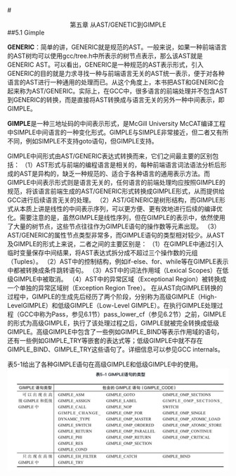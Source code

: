 #<center>第五章 从AST/GENETIC到GIMPLE</center>
##5.1 Gimple

**GENERIC**：简单的讲，GENERIC就是规范的AST。一般来说，如果一种前端语言的AST树均可以使用gcc/tree.h中所表示的树节点表示，那么该AST就是GENERIC AST。可以看出，GENERIC是一种规范的AST表示形式，引入GENERIC的目的就是力求寻找一种与前端语言无关的AST统一表示，便于对各种语言的AST进行一种通用的处理而已。从这个角度上，本书把AST和GENERIC合起来称为AST/GENERIC。实际上，在GCC中，很多语言的前端处理并不包含AST到GENERIC的转换，而是直接将AST转换成与语言无关的另外一种中间表示，即GIMPLE。


**GIMPLE**是一种三地址码的中间表示形式，是McGill University McCAT编译工程中SIMPLE中间语言的一种变化形式。GIMPLE与SIMPLE非常接近，但二者又有所不同，例如SIMPLE不支持goto语句，但GIMPLE支持。

GIMPLE中间形式由AST/GENERIC表达式转换而来，它们之间最主要的区别包括：
（1）AST形式与前端的编程语言是相关的，每种前端语言词法语法分析后形成的AST是异构的，缺乏一种规范的、适合于各种语言的通用表示方法。而GIMPLE中间表示形式则是语言无关的，任何语言的前端处理均应按照GIMPLE的规范，将该语言前端生成的AST/GENERIC形式转换成GIMPLE形式，从而提供给GCC进行后续语言无关的处理。
（2）AST/GENERIC是树形结构，而GIMPLE形式从本质上讲是线性的中间表示序列，可以更方便、更有效地进行后续的编译优化。需要注意的是，虽然GIMPLE是线性序列，但在GIMPLE的表示中，依然使用了大量的树节点，这些节点往往作为GIMPLE语句的操作数等元素出现。
（3）AST/GENERIC的属性节点类型非常多，而GIMPLE语句的类型相对较少。从AST及GIMPLE的形式上来说，二者之间的主要区别是：
	（1）在GIMPLE中通过引入临时变量保存中间结果，将AST表达式拆分成不超过三个操作数的元组（Tuples）。
	（2）AST中的控制结构，例如if-else、for、while等在GIMPLE表示中都被转换成条件跳转语句。
	（3）AST中的词法作用域（Lexical Scopes）在低级GIMPLE中被取消。
	（4）AST中的异常区域（Exceptional Region）被转换成一个单独的异常区域树（Exception Region Tree）。
在从AST向GIMPLE转换的过程中，GIMPLE的生成先后经历了两个阶段，分别称为高级GIMPLE（High-LevelGIMPLE）和低级GIMPLE（Low-Level GIMPLE）。在执行GIMPLE处理过程（GCC中称为Pass，参见6.1节）pass_lower_cf（参见6.2节）之前，GIMPLE的形式为高级GIMPLE，执行了该处理过程之后，GIMPLE就被完全转换成低级GIMPLE。高级GIMPLE中包含了一些例如GIMPLE_BIND等表示作用域的语句，还有一些例如GIMPLE_TRY等嵌套的表达式等；低级GIMPLE中就不存在GIMPLE_BIND、GIMPLE_TRY这些语句了。详细信息可以参见GCC internals。

表5-1给出了各种GIMPLE语句在高级GIMPLE和低级GIMPLE中的使用。
![](res/b5-1.png)

